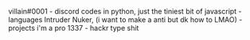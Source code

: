 
villain#0001 - discord
codes in python, just the tiniest bit of javascript - languages
Intruder Nuker, (i want to make a anti but dk how to LMAO) - projects
i'm a pro 1337 - hackr type shit
